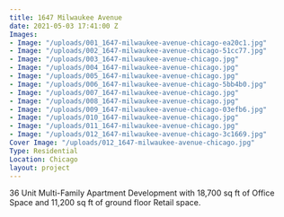 ```yaml
---
title: 1647 Milwaukee Avenue
date: 2021-05-03 17:41:00 Z
Images:
- Image: "/uploads/001_1647-milwaukee-avenue-chicago-ea20c1.jpg"
- Image: "/uploads/002_1647-milwaukee-avenue-chicago-51cc77.jpg"
- Image: "/uploads/003_1647-milwaukee-avenue-chicago.jpg"
- Image: "/uploads/004_1647-milwaukee-avenue-chicago.jpg"
- Image: "/uploads/005_1647-milwaukee-avenue-chicago.jpg"
- Image: "/uploads/006_1647-milwaukee-avenue-chicago-5bb4b0.jpg"
- Image: "/uploads/007_1647-milwaukee-avenue-chicago.jpg"
- Image: "/uploads/008_1647-milwaukee-avenue-chicago.jpg"
- Image: "/uploads/009_1647-milwaukee-avenue-chicago-03efb6.jpg"
- Image: "/uploads/010_1647-milwaukee-avenue-chicago.jpg"
- Image: "/uploads/011_1647-milwaukee-avenue-chicago.jpg"
- Image: "/uploads/012_1647-milwaukee-avenue-chicago-3c1669.jpg"
Cover Image: "/uploads/012_1647-milwaukee-avenue-chicago.jpg"
Type: Residential
Location: Chicago
layout: project
---
```


36 Unit Multi-Family Apartment Development with 18,700 sq ft of Office Space and 11,200 sq ft of ground floor Retail space.

